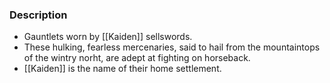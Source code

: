 ### Description
- Gauntlets worn by [[Kaiden]] sellswords.
- These hulking, fearless mercenaries, said to hail from the mountaintops of the wintry norht, are adept at fighting on horseback.
- [[Kaiden]] is the name of their home settlement.